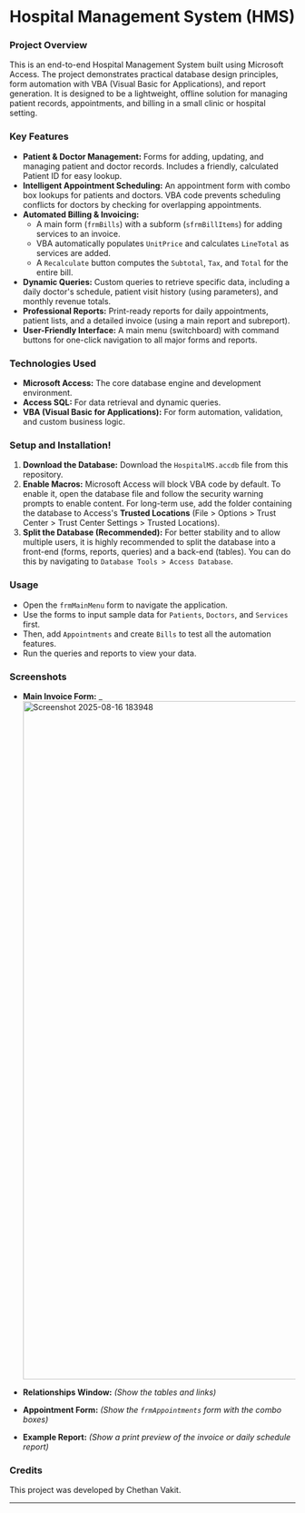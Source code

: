 # Hospital Management System (HMS)

### Project Overview

This is an end-to-end Hospital Management System built using Microsoft Access. The project demonstrates practical database design principles, form automation with VBA (Visual Basic for Applications), and report generation. It is designed to be a lightweight, offline solution for managing patient records, appointments, and billing in a small clinic or hospital setting.

### Key Features

* **Patient & Doctor Management:** Forms for adding, updating, and managing patient and doctor records. Includes a friendly, calculated Patient ID for easy lookup.
* **Intelligent Appointment Scheduling:** An appointment form with combo box lookups for patients and doctors. VBA code prevents scheduling conflicts for doctors by checking for overlapping appointments.
* **Automated Billing & Invoicing:**
    * A main form (`frmBills`) with a subform (`sfrmBillItems`) for adding services to an invoice.
    * VBA automatically populates `UnitPrice` and calculates `LineTotal` as services are added.
    * A `Recalculate` button computes the `Subtotal`, `Tax`, and `Total` for the entire bill.
* **Dynamic Queries:** Custom queries to retrieve specific data, including a daily doctor's schedule, patient visit history (using parameters), and monthly revenue totals.
* **Professional Reports:** Print-ready reports for daily appointments, patient lists, and a detailed invoice (using a main report and subreport).
* **User-Friendly Interface:** A main menu (switchboard) with command buttons for one-click navigation to all major forms and reports.

### Technologies Used

* **Microsoft Access:** The core database engine and development environment.
* **Access SQL:** For data retrieval and dynamic queries.
* **VBA (Visual Basic for Applications):** For form automation, validation, and custom business logic.

### Setup and Installation!


1.  **Download the Database:** Download the `HospitalMS.accdb` file from this repository.
2.  **Enable Macros:** Microsoft Access will block VBA code by default. To enable it, open the database file and follow the security warning prompts to enable content. For long-term use, add the folder containing the database to Access's **Trusted Locations** (File > Options > Trust Center > Trust Center Settings > Trusted Locations).
3.  **Split the Database (Recommended):** For better stability and to allow multiple users, it is highly recommended to split the database into a front-end (forms, reports, queries) and a back-end (tables). You can do this by navigating to `Database Tools > Access Database`.

### Usage

* Open the `frmMainMenu` form to navigate the application.
* Use the forms to input sample data for `Patients`, `Doctors`, and `Services` first.
* Then, add `Appointments` and create `Bills` to test all the automation features.
* Run the queries and reports to view your data.

### Screenshots


* **Main Invoice Form:** _<img width="1919" height="1195" alt="Screenshot 2025-08-16 183948" src="https://github.com/user-attachments/assets/e3bf5ad3-ce83-4d42-a2ca-e663985b2ba1" />

* **Relationships Window:** _(Show the tables and links)_
* **Appointment Form:** _(Show the `frmAppointments` form with the combo boxes)_
* **Example Report:** _(Show a print preview of the invoice or daily schedule report)_

### Credits

This project was developed by Chethan Vakit.

---
